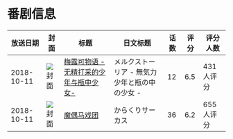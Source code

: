 # 番剧信息

|放送日期|封面|标题|日文标题|话数|评分|评分人数|
|---|---|---|---|---|---|---|
|2018-10-11|![封面](https://lain.bgm.tv/pic/cover/c/70/7f/236612_E00z0.jpg)|[梅露可物语 -无精打采的少年与瓶中少女-](https://bangumi.tv/subject/236612)|メルクストーリア - 無気力少年と瓶の中の少女 -|12|6.5|431人评分|
|2018-10-11|![封面](https://lain.bgm.tv/pic/cover/c/87/0c/239974_GjiJE.jpg)|[魔偶马戏团](https://bangumi.tv/subject/239974)|からくりサーカス|36|6.2|655人评分|
